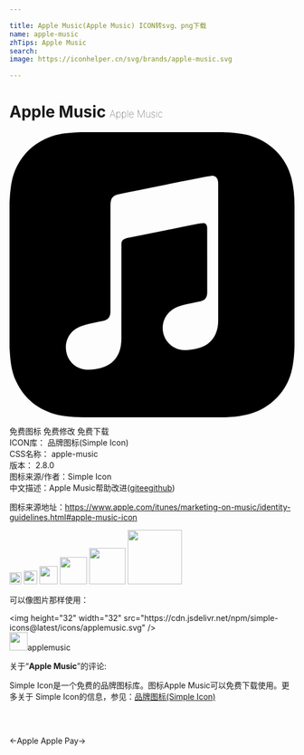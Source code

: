 ```yaml
---

title: Apple Music(Apple Music) ICON转svg、png下载
name: apple-music
zhTips: Apple Music
search: 
image: https://iconhelper.cn/svg/brands/apple-music.svg

---
```


# Apple Music  <small style="font-size: 60%;font-weight: 100">Apple Music</small>

<div id="svg" class="svg-wrap">
<svg role="img" viewBox="0 0 24 24" xmlns="http://www.w3.org/2000/svg"><title>Apple Music icon</title><path d="M23.997 6.124c0-.738-.065-1.47-.24-2.19-.317-1.31-1.062-2.31-2.18-3.043C21.003.517 20.373.285 19.7.164c-.517-.093-1.038-.135-1.564-.15-.04-.003-.083-.01-.124-.013H5.988c-.152.01-.303.017-.455.026C4.786.07 4.043.15 3.34.428 2.004.958 1.04 1.88.475 3.208c-.192.448-.292.925-.363 1.408-.056.392-.088.785-.1 1.18 0 .032-.007.062-.01.093v12.223c.01.14.017.283.027.424.05.815.154 1.624.497 2.373.65 1.42 1.738 2.353 3.234 2.802.42.127.856.187 1.293.228.555.053 1.11.06 1.667.06h11.03c.525 0 1.048-.034 1.57-.1.823-.106 1.597-.35 2.296-.81.84-.553 1.472-1.287 1.88-2.208.186-.42.293-.87.37-1.324.113-.675.138-1.358.137-2.04-.002-3.8 0-7.595-.003-11.393zm-6.423 3.99v5.712c0 .417-.058.827-.244 1.206-.29.59-.76.962-1.388 1.14-.35.1-.706.157-1.07.173-.95.045-1.773-.6-1.943-1.536-.142-.773.227-1.624 1.038-2.022.323-.16.67-.25 1.018-.324.378-.082.758-.153 1.134-.24.274-.063.457-.23.51-.516.014-.063.02-.13.02-.193 0-1.815 0-3.63-.002-5.443 0-.062-.01-.125-.026-.185-.04-.15-.15-.243-.304-.234-.16.01-.318.035-.475.066-.76.15-1.52.303-2.28.456l-2.326.47-1.374.278c-.016.003-.032.01-.048.013-.277.077-.377.203-.39.49-.002.042 0 .086 0 .13-.002 2.602 0 5.204-.003 7.805 0 .42-.047.836-.215 1.227-.278.64-.77 1.04-1.434 1.233-.35.1-.71.16-1.075.172-.96.036-1.755-.6-1.92-1.544-.14-.812.23-1.685 1.154-2.075.357-.15.73-.232 1.108-.31.287-.06.575-.116.86-.177.383-.083.583-.323.6-.714v-.15c0-2.96 0-5.922.002-8.882 0-.123.013-.25.042-.37.07-.285.273-.448.546-.518.255-.066.515-.112.774-.165.733-.15 1.466-.296 2.2-.444l2.27-.46c.67-.134 1.34-.27 2.01-.403.22-.043.443-.088.664-.106.31-.025.523.17.554.482.008.073.012.148.012.223.002 1.91.002 3.822 0 5.732z"/></svg>
</div>
<detail full-name='apple-music'></detail>

<div class="detail-page">
<p>
<span><span class="badge-success badge">免费图标</span> <span class="badge-success badge">免费修改</span>  <span class="badge-success badge">免费下载</span> </span>
<br/>
<span>
ICON库：
<span class="badge-secondary badge">品牌图标(Simple Icon)</span> 
</span>
<br/>
<span>
CSS名称：
<span class="badge-secondary badge">apple-music</span> 
</span>

<br/>
<span>
版本：
<span class="badge-secondary badge">2.8.0</span> 
</span>
<br/>
<span>图标来源/作者：<span class="badge-light badge">Simple Icon</span></span> 
<br/>
<span class="zh-detail">中文描述：<span class="badge-primary badge">Apple Music</span><span class="help-link"><span>帮助改进</span>(<a href="https://gitee.com/liuwave/icon-helper/edit/master/json/brands/apple-music.json" target="_blank" rel="noopener noreferrer">gitee</a><a href="https://github.com/liuwave/icon-helper/edit/master/json/brands/apple-music.json" target="_blank" rel="noopener noreferrer">github</a></span>)</span><br/>
</p>
</div><div class="description description alert alert-light"><p>图标来源地址：<a href="https://www.apple.com/itunes/marketing-on-music/identity-guidelines.html#apple-music-icon" target="_blank" rel="noopener noreferrer">https://www.apple.com/itunes/marketing-on-music/identity-guidelines.html#apple-music-icon</a></p></div>
<div class="alert alert-dark">
<img height="21" width="21" src="https://cdn.jsdelivr.net/npm/simple-icons@latest/icons/applemusic.svg" />
<img height="24" width="24" src="https://cdn.jsdelivr.net/npm/simple-icons@latest/icons/applemusic.svg" />
<img height="32" width="32" src="https://cdn.jsdelivr.net/npm/simple-icons@latest/icons/applemusic.svg" />
<img height="48" width="48" src="https://cdn.jsdelivr.net/npm/simple-icons@latest/icons/applemusic.svg" />
<img height="64" width="64" src="https://cdn.jsdelivr.net/npm/simple-icons@latest/icons/applemusic.svg" />
<img height="96" width="96" src="https://cdn.jsdelivr.net/npm/simple-icons@latest/icons/applemusic.svg" />

</div>
<div>
  <p>可以像图片那样使用：    
  </p>
  <div class="alert alert-primary" style="font-size: 14px">
    &lt;img height="32" width="32" src="https://cdn.jsdelivr.net/npm/simple-icons@latest/icons/applemusic.svg" /&gt;
    <copy-btn content='<img height="32" width="32" src="https://cdn.jsdelivr.net/npm/simple-icons@latest/icons/applemusic.svg" />'></copy-btn>
  </div>
  <div class="alert alert-secondary">
    <img height="32" width="32" src="https://cdn.jsdelivr.net/npm/simple-icons@latest/icons/applemusic.svg" />applemusic
    <copy-btn content="applemusic" btn-title="复制图标名称"></copy-btn>
  </div>
</div>
<div class="icon-detail__container">
<p>关于“<b>Apple Music</b>”的评论:</p>
</div>
<Vssue title="关于“Apple Music”的评论" />
<div><p>Simple Icon是一个免费的品牌图标库。图标Apple Music可以免费下载使用。更多关于  Simple Icon的信息，参见：<a target="_blank" href="https://iconhelper.cn/brands.html">品牌图标(Simple Icon)</a>
</p></div>


<div style="padding:2rem 0 " class="page-nav"><p class="inner"><span class="prev">←<router-link to="/icon/apple.html">Apple</router-link></span> <span class="next"><router-link to="/icon/apple-pay.html">Apple Pay</router-link>→</span></p></div>
